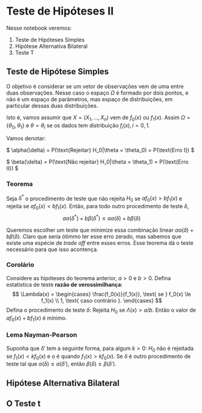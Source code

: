 # Teste de Hipóteses II 

Nesse notebook veremos:

1. Teste de Hipóteses Simples 
2. Hipótese Alternativa Bilateral 
3. Teste T

## Teste de Hipótese Simples

O objetivo é considerar se um vetor de observações vem de uma entre duas observações. Nesse caso o espaço $\Omega$ é formado por dois pontos, e não é um espaço de parâmetros, mas espaço de distribuições, em particular dessas duas distribuições. 

Isto é, vamos assumir que $X = (X_1, ..., X_n)$ vem de $f_0(x)$ ou $f_1(x)$. Assim $\Omega = \{\theta_0, \theta_1\}$ e $\theta = \theta_i$ se os dados tem distribuição $f_i(x), i = 0,1$. 

Vamos denotar:

$
\alpha(\delta) = P(\text{Rejeitar} H_0|\theta = \theta_0) = P(\text{Erro I})
$

$
\beta(\delta) = P(\text{Não rejeitar} H_0|\theta = \theta_1) = P(\text{Erro II})
$

### Teorema 

Seja $\delta^*$ o procedimento de teste que não rejeita $H_0$ se $af_0(x) > bf_1(x)$ e rejeita se $af_0(x) < bf_1(x)$. Então, para todo outro procedimento de teste $\delta$, 
$$
a\alpha(\delta^*) + b\beta(\delta^*) \le a\alpha(\delta) + b\beta(\delta) 
$$

Queremos escolher um teste que minimize essa combinação linear $a\alpha(\delta) + b\beta(\delta)$. Claro que seria ótimmo ter esse erro zerado, mas sabemos que existe uma espécie de *trade off* entre esses erros. Esse teorema dá o teste necessário para que isso acontença. 

### Corolário

Considere as hipóteses do teorema anterior, $a > 0$ e $b > 0$. Defina estatística de teste **razão de verossimilhança**:
$$
\Lambda(x) = \begin{cases}
              \frac{f_0(x)}{f_1(x)}, \text{ se } f_0(x) \le f_1(x) \\
              1, \text{ caso contrário }. 
\end{cases}
$$
Defina o procedimento de teste $\delta$: Rejeita $H_0$ se $\Lambda(x) > a/b$. Então o valor de $af_0(x) + bf_1(x)$ é mínimo.  

### Lema Nayman-Pearson

Suponha que $\delta '$ tem a seguinte forma, para algum $k > 0$: $H_0$ não é rejeitada se $f_1(x) < kf_0(x)$ e o é quando $f_1(x) > kf_0(x).$ Se $\delta$ é outro procedimento de teste tal que $\alpha(\delta) \le \alpha(\delta ')$, então $\beta(\delta) \ge \beta(\delta ').$

## Hipótese Alternativa Bilateral 

## O Teste t
